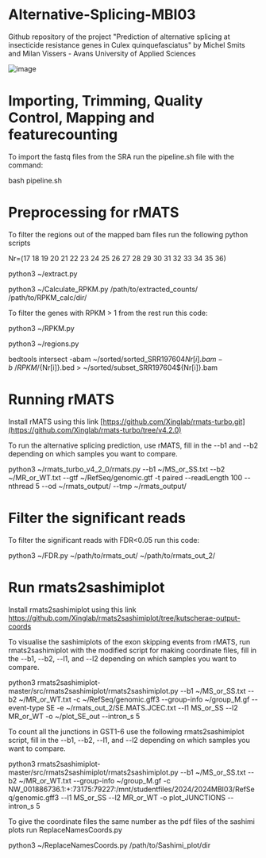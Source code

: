 # Alternative-Splicing-MBI03
Github repository of the project "Prediction of alternative splicing at insecticide resistance genes in Culex quinquefasciatus" by Michel Smits and Milan Vissers - Avans University of Applied Sciences

![image](https://github.com/mlcsmits/Alternative-Splicing-MBI03/assets/161313142/5b902179-006a-4f4c-9d7a-db445e74135b)


# Importing, Trimming, Quality Control, Mapping and featurecounting
To import the fastq files from the SRA run the pipeline.sh file with the command:

bash pipeline.sh

# Preprocessing for rMATS
To filter the regions out of the mapped bam files run the following python scripts

Nr=(17 18 19 20 21 22 23 24 25 26 27 28 29 30 31 32 33 34 35 36)

python3 ~/extract.py

python3 ~/Calculate_RPKM.py /path/to/extracted_counts/ /path/to/RPKM_calc/dir/

To filter the genes with RPKM > 1 from the rest run this code:

python3 ~/RPKM.py

python3 ~/regions.py

bedtools intersect -abam ~/sorted/sorted_SRR197604${Nr[i]}.bam -b ~/RPKM/${Nr[i]}.bed > ~/sorted/subset_SRR197604${Nr[i]}.bam

# Running rMATS
Install rMATS using this link
[https://github.com/Xinglab/rmats-turbo.git](https://github.com/Xinglab/rmats-turbo/tree/v4.2.0)

To run the alternative splicing prediction, use rMATS, fill in the --b1 and --b2 depending on which samples you want to compare.

python3 ~/rmats_turbo_v4_2_0/rmats.py --b1 ~/MS_or_SS.txt --b2 ~/MR_or_WT.txt --gtf ~/RefSeq/genomic.gtf -t paired --readLength 100 --nthread 5 --od ~/rmats_output/ --tmp ~/rmats_output/

# Filter the significant reads
To filter the significant reads with FDR<0.05 run this code:

python3 ~/FDR.py ~/path/to/rmats_out/ ~/path/to/rmats_out_2/

# Run rmats2sashimiplot
Install rmats2sashimiplot using this link
https://github.com/Xinglab/rmats2sashimiplot/tree/kutscherae-output-coords

To visualise the sashimiplots of the exon skipping events from rMATS, run rmats2sashimiplot with the modified script for making coordinate files, fill in the --b1, --b2, --l1, and --l2 depending on which samples you want to compare.

python3 rmats2sashimiplot-master/src/rmats2sashimiplot/rmats2sashimiplot.py --b1 ~/MS_or_SS.txt --b2 ~/MR_or_WT.txt -c ~/RefSeq/genomic.gff3 --group-info ~/group_M.gf --event-type SE -e ~/rmats_out_2/SE.MATS.JCEC.txt --l1 MS_or_SS --l2 MR_or_WT -o ~/plot_SE_out --intron_s 5

To count all the junctions in GST1-6 use the following rmats2sashimiplot script, fill in the --b1, --b2, --l1, and --l2 depending on which samples you want to compare.

python3 rmats2sashimiplot-master/src/rmats2sashimiplot/rmats2sashimiplot.py --b1 ~/MS_or_SS.txt --b2 ~/MR_or_WT.txt --group-info ~/group_M.gf -c NW_001886736.1:+:73175:79227:/mnt/studentfiles/2024/2024MBI03/RefSeq/genomic.gff3 --l1 MS_or_SS --l2 MR_or_WT -o plot_JUNCTIONS --intron_s 5


To give the coordinate files the same number as the pdf files of the sashimi plots run ReplaceNamesCoords.py

python3 ~/ReplaceNamesCoords.py /path/to/Sashimi_plot/dir
